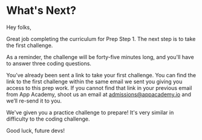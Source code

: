 # What's Next?

Hey folks,

Great job completing the curriculum for Prep Step 1. The next step is to take
the first challenge.

As a reminder, the challenge will be forty-five minutes long, and you'll have
to answer three coding questions.

You’ve already been sent a link to take your first challenge. You can find the
link to the first challenge within the same email we sent you giving you access
to this prep work. If you cannot find that link in your previous email from App
Academy, shoot us an email at admissions@appacademy.io and we’ll re-send it to you.

We've given you a practice challenge to prepare! It's very similar in
difficulty to the coding challenge.

Good luck, future devs!
